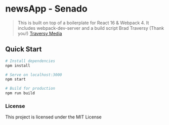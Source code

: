# newsApp - Senado

> This is built on top of a boilerplate for React 16 & Webpack 4. It includes webpack-dev-server and a build script
> Brad Traversy (Thank you!)
> [Traversy Media](http://www.traversymedia.com)

## Quick Start

```bash
# Install dependencies
npm install

# Serve on localhost:3000
npm start

# Build for production
npm run build
```

### License

This project is licensed under the MIT License
